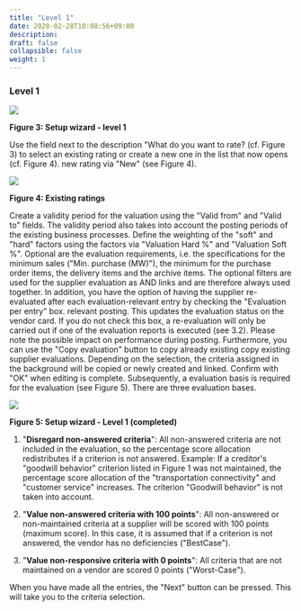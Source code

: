 ```yaml
---
title: "Level 1"
date: 2020-02-28T10:08:56+09:00
description: 
draft: false
collapsible: false
weight: 1
---
```

### Level 1

![](images/connectornav/easysupra/Abb3.png)

**Figure 3: Setup wizard - level 1**

Use the field next to the description "What do you want to rate? (cf. Figure 3) to select an existing rating or create a new one in the list that now opens (cf. Figure 4). 
new rating via "New" (see Figure 4).

![](images/connectornav/easysupra/Abb4.png)

**Figure 4: Existing ratings**

Create a validity period for the valuation using the "Valid from" and "Valid to" fields. The validity period also takes into account the posting periods of the existing business processes. Define the weighting of the "soft" and "hard" factors using the
factors via "Valuation Hard %" and "Valuation Soft %". Optional are the evaluation requirements, i.e. the specifications for the minimum sales ("Min. purchase (MW)"), the minimum for the purchase order items, the delivery items and the archive items. The optional filters are used for the supplier evaluation as AND links 
and are therefore always used together.
In addition, you have the option of having the supplier re-evaluated after each evaluation-relevant entry by checking the "Evaluation per entry" box. 
relevant posting. This updates the evaluation status on the vendor card. If you do not check this box, a re-evaluation will only be carried out if one of the evaluation reports is executed (see 3.2). Please note the 
possible impact on performance during posting.
Furthermore, you can use the "Copy evaluation" button to copy already existing 
copy existing supplier evaluations. Depending on the selection, the criteria assigned in the background will be copied or newly created and linked.
Confirm with "OK" when editing is complete. Subsequently, a 
evaluation basis is required for the evaluation (see Figure 5). There are three 
evaluation bases.

![](images/connectornav/easysupra/Abb5.png)

**Figure 5: Setup wizard - Level 1 (completed)**

1. "**Disregard non-answered criteria**": 
All non-answered criteria are not included in the evaluation, so the percentage score allocation redistributes if a criterion is not answered. Example: 
If a creditor's "goodwill behavior" criterion listed in Figure 1 was not maintained, the percentage score allocation of the "transportation connectivity"
and "customer service" increases. The criterion "Goodwill behavior" is not taken into account.

2. "**Value non-answered criteria with 100 points**": 
All non-answered or non-maintained criteria at a supplier will be scored with 
100 points (maximum score). In this case, it is assumed that if a criterion is not answered, the vendor has no deficiencies ("BestCase"). 

3. "**Value non-responsive criteria with 0 points**": 
All criteria that are not maintained on a vendor are scored 0 points
("Worst-Case").

When you have made all the entries, the "Next" button can be pressed. 
This will take you to the criteria selection.